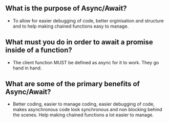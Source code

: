 ## What is the purpose of Async/Await?
* To allow for easier debugging of code, better orginisation and structure and to help making chained functions easy to manage. 

## What must you do in order to await a promise inside of a function?
* The client function MUST be defined as async for it to work. They go hand in hand.

## What are some of the primary benefits of Async/Await?
* Better coding, easier to manage coding, easier debugging of code, makes asynchronous code look synchronous and non blocking behind the scenes. Help making chained functions a lot easier to manage. 
